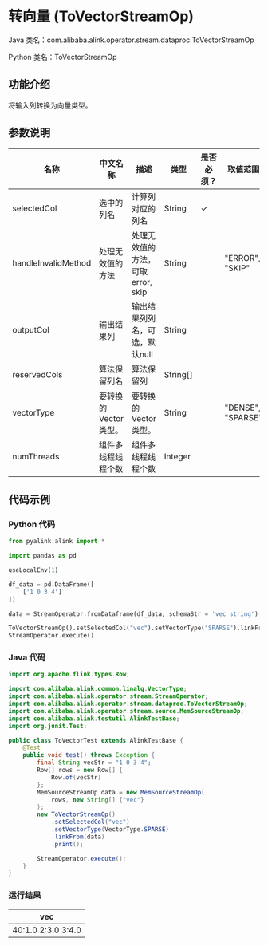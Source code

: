 # 转向量 (ToVectorStreamOp)
Java 类名：com.alibaba.alink.operator.stream.dataproc.ToVectorStreamOp

Python 类名：ToVectorStreamOp


## 功能介绍
将输入列转换为向量类型。

## 参数说明

| 名称 | 中文名称 | 描述 | 类型 | 是否必须？ | 取值范围 | 默认值 |
| --- | --- | --- | --- | --- | --- | --- |
| selectedCol | 选中的列名 | 计算列对应的列名 | String | ✓ |  |  |
| handleInvalidMethod | 处理无效值的方法 | 处理无效值的方法，可取 error, skip | String |  | "ERROR", "SKIP" | "ERROR" |
| outputCol | 输出结果列 | 输出结果列列名，可选，默认null | String |  |  | null |
| reservedCols | 算法保留列名 | 算法保留列 | String[] |  |  | null |
| vectorType | 要转换的Vector类型。 | 要转换的Vector类型。 | String |  | "DENSE", "SPARSE" | null |
| numThreads | 组件多线程线程个数 | 组件多线程线程个数 | Integer |  |  | 1 |


## 代码示例
### Python 代码
```python
from pyalink.alink import *

import pandas as pd

useLocalEnv(1)

df_data = pd.DataFrame([
    ['1 0 3 4']
])

data = StreamOperator.fromDataframe(df_data, schemaStr = 'vec string')

ToVectorStreamOp().setSelectedCol("vec").setVectorType("SPARSE").linkFrom(data).print()
StreamOperator.execute()
```
### Java 代码
```java
import org.apache.flink.types.Row;

import com.alibaba.alink.common.linalg.VectorType;
import com.alibaba.alink.operator.stream.StreamOperator;
import com.alibaba.alink.operator.stream.dataproc.ToVectorStreamOp;
import com.alibaba.alink.operator.stream.source.MemSourceStreamOp;
import com.alibaba.alink.testutil.AlinkTestBase;
import org.junit.Test;

public class ToVectorTest extends AlinkTestBase {
	@Test
	public void test() throws Exception {
		final String vecStr = "1 0 3 4";
		Row[] rows = new Row[] {
			Row.of(vecStr)
		};
		MemSourceStreamOp data = new MemSourceStreamOp(
			rows, new String[] {"vec"}
		);
		new ToVectorStreamOp()
			.setSelectedCol("vec")
			.setVectorType(VectorType.SPARSE)
			.linkFrom(data)
			.print();

		StreamOperator.execute();
	}
}
```

### 运行结果

| vec                  |
|----------------------|
| $4$0:1.0 2:3.0 3:4.0 |
